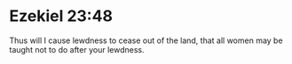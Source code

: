 # Ezekiel 23:48

Thus will I cause lewdness to cease out of the land, that all women may be taught not to do after your lewdness.